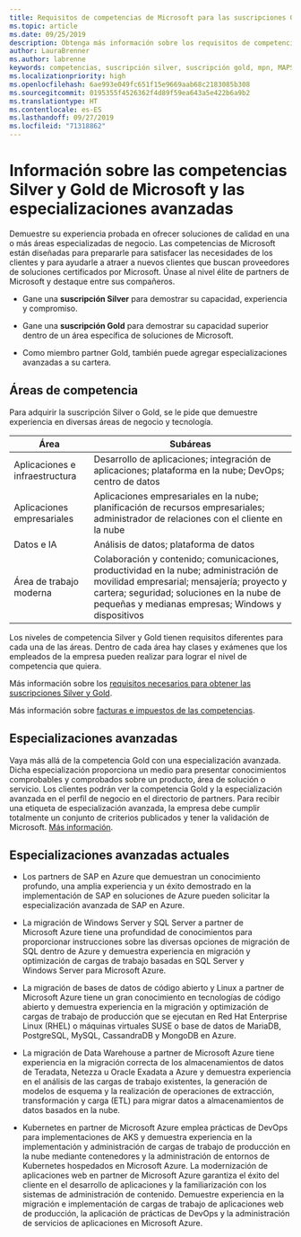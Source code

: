 ```yaml
---
title: Requisitos de competencias de Microsoft para las suscripciones Gold y Silver | Centro de partners
ms.topic: article
ms.date: 09/25/2019
description: Obtenga más información sobre los requisitos de competencias para conseguir los niveles de suscripción Silver y Gold.
author: LauraBrenner
ms.author: labrenne
keywords: competencias, suscripción silver, suscripción gold, mpn, MAPS, competencia, Microsoft Partner Network, suscripción a la red, especializaciones avanzadas
ms.localizationpriority: high
ms.openlocfilehash: 6ae993e049fc651f15e9669aab68c2183085b308
ms.sourcegitcommit: 0195355f4526362f4d89f59ea643a5e422b6a9b2
ms.translationtype: HT
ms.contentlocale: es-ES
ms.lasthandoff: 09/27/2019
ms.locfileid: "71318862"
---
```

# <a name="information-about-microsoft-silver-and-gold-competencies-and-advanced-specializations"></a>Información sobre las competencias Silver y Gold de Microsoft y las especializaciones avanzadas


Demuestre su experiencia probada en ofrecer soluciones de calidad en una o más áreas especializadas de negocio. Las competencias de Microsoft están diseñadas para prepararle para satisfacer las necesidades de los clientes y para ayudarle a atraer a nuevos clientes que buscan proveedores de soluciones certificados por Microsoft. Únase al nivel élite de partners de Microsoft y destaque entre sus compañeros.

- Gane una **suscripción Silver** para demostrar su capacidad, experiencia y compromiso.

- Gane una **suscripción Gold** para demostrar su capacidad superior dentro de un área específica de soluciones de Microsoft.

- Como miembro partner Gold, también puede agregar especializaciones avanzadas a su cartera.

## <a name="competency-areas"></a>Áreas de competencia

Para adquirir la suscripción Silver o Gold, se le pide que demuestre experiencia en diversas áreas de negocio y tecnología.

|**Área**            |**Subáreas**                    |
|--------------------|--------------------------------|
|Aplicaciones e infraestructura|Desarrollo de aplicaciones; integración de aplicaciones; plataforma en la nube; DevOps; centro de datos|
|Aplicaciones empresariales |Aplicaciones empresariales en la nube; planificación de recursos empresariales; administrador de relaciones con el cliente en la nube|
|Datos e IA|Análisis de datos; plataforma de datos|
|Área de trabajo moderna| Colaboración y contenido; comunicaciones, productividad en la nube; administración de movilidad empresarial; mensajería; proyecto y cartera; seguridad; soluciones en la nube de pequeñas y medianas empresas; Windows y dispositivos|

Los niveles de competencia Silver y Gold tienen requisitos diferentes para cada una de las áreas. Dentro de cada área hay clases y exámenes que los empleados de la empresa pueden realizar para lograr el nivel de competencia que quiera.


Más información sobre los [requisitos necesarios para obtener las suscripciones Silver y Gold](https://partner.microsoft.com/membership/competencies).

Más información sobre [facturas e impuestos de las competencias](mpn-view-print-maps-invoice.md).

## <a name="advanced-specializations"></a>Especializaciones avanzadas

Vaya más allá de la competencia Gold con una especialización avanzada. Dicha especialización proporciona un medio para presentar conocimientos comprobables y comprobados sobre un producto, área de solución o servicio. Los clientes podrán ver la competencia Gold y la especialización avanzada en el perfil de negocio en el directorio de partners. Para recibir una etiqueta de especialización avanzada, la empresa debe cumplir totalmente un conjunto de criterios publicados y tener la validación de Microsoft. [Más información](https://partner.microsoft.com/membership/competencies#tab-content-2). 

## <a name="the-current-advanced-specializations"></a>Especializaciones avanzadas actuales

- Los partners de SAP en Azure que demuestran un conocimiento profundo, una amplia experiencia y un éxito demostrado en la implementación de SAP en soluciones de Azure pueden solicitar la especialización avanzada de SAP en Azure.

- La migración de Windows Server y SQL Server a partner de Microsoft Azure tiene una profundidad de conocimientos para proporcionar instrucciones sobre las diversas opciones de migración de SQL dentro de Azure y demuestra experiencia en migración y optimización de cargas de trabajo basadas en SQL Server y Windows Server para Microsoft Azure. 

- La migración de bases de datos de código abierto y Linux a partner de Microsoft Azure tiene un gran conocimiento en tecnologías de código abierto y demuestra experiencia en la migración y optimización de cargas de trabajo de producción que se ejecutan en Red Hat Enterprise Linux (RHEL) o máquinas virtuales SUSE o base de datos de MariaDB, PostgreSQL, MySQL, CassandraDB y MongoDB en Azure.

- La migración de Data Warehouse a partner de Microsoft Azure tiene experiencia en la migración correcta de los almacenamientos de datos de Teradata, Netezza u Oracle Exadata a Azure y demuestra experiencia en el análisis de las cargas de trabajo existentes, la generación de modelos de esquema y la realización de operaciones de extracción, transformación y carga (ETL) para migrar datos a almacenamientos de datos basados en la nube.

- Kubernetes en partner de Microsoft Azure emplea prácticas de DevOps para implementaciones de AKS y demuestra experiencia en la implementación y administración de cargas de trabajo de producción en la nube mediante contenedores y la administración de entornos de Kubernetes hospedados en Microsoft Azure.
La modernización de aplicaciones web en partner de Microsoft Azure garantiza el éxito del cliente en el desarrollo de aplicaciones y la familiarización con los sistemas de administración de contenido. Demuestre experiencia en la migración e implementación de cargas de trabajo de aplicaciones web de producción, la aplicación de prácticas de DevOps y la administración de servicios de aplicaciones en Microsoft Azure.